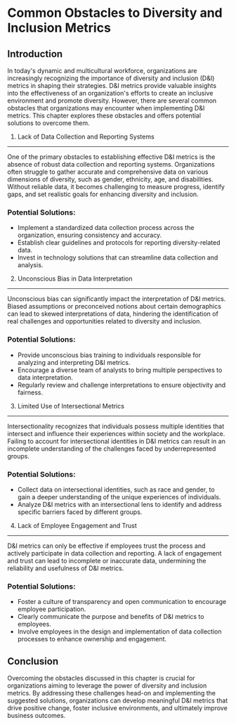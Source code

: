 Common Obstacles to Diversity and Inclusion Metrics
============================================================

Introduction
------------

In today's dynamic and multicultural workforce, organizations are increasingly recognizing the importance of diversity and inclusion (D\&I) metrics in shaping their strategies. D\&I metrics provide valuable insights into the effectiveness of an organization's efforts to create an inclusive environment and promote diversity. However, there are several common obstacles that organizations may encounter when implementing D\&I metrics. This chapter explores these obstacles and offers potential solutions to overcome them.

1. Lack of Data Collection and Reporting Systems
------------------------------------------------

One of the primary obstacles to establishing effective D\&I metrics is the absence of robust data collection and reporting systems. Organizations often struggle to gather accurate and comprehensive data on various dimensions of diversity, such as gender, ethnicity, age, and disabilities. Without reliable data, it becomes challenging to measure progress, identify gaps, and set realistic goals for enhancing diversity and inclusion.

### Potential Solutions:

* Implement a standardized data collection process across the organization, ensuring consistency and accuracy.
* Establish clear guidelines and protocols for reporting diversity-related data.
* Invest in technology solutions that can streamline data collection and analysis.

2. Unconscious Bias in Data Interpretation
------------------------------------------

Unconscious bias can significantly impact the interpretation of D\&I metrics. Biased assumptions or preconceived notions about certain demographics can lead to skewed interpretations of data, hindering the identification of real challenges and opportunities related to diversity and inclusion.

### Potential Solutions:

* Provide unconscious bias training to individuals responsible for analyzing and interpreting D\&I metrics.
* Encourage a diverse team of analysts to bring multiple perspectives to data interpretation.
* Regularly review and challenge interpretations to ensure objectivity and fairness.

3. Limited Use of Intersectional Metrics
----------------------------------------

Intersectionality recognizes that individuals possess multiple identities that intersect and influence their experiences within society and the workplace. Failing to account for intersectional identities in D\&I metrics can result in an incomplete understanding of the challenges faced by underrepresented groups.

### Potential Solutions:

* Collect data on intersectional identities, such as race and gender, to gain a deeper understanding of the unique experiences of individuals.
* Analyze D\&I metrics with an intersectional lens to identify and address specific barriers faced by different groups.

4. Lack of Employee Engagement and Trust
----------------------------------------

D\&I metrics can only be effective if employees trust the process and actively participate in data collection and reporting. A lack of engagement and trust can lead to incomplete or inaccurate data, undermining the reliability and usefulness of D\&I metrics.

### Potential Solutions:

* Foster a culture of transparency and open communication to encourage employee participation.
* Clearly communicate the purpose and benefits of D\&I metrics to employees.
* Involve employees in the design and implementation of data collection processes to enhance ownership and engagement.

Conclusion
----------

Overcoming the obstacles discussed in this chapter is crucial for organizations aiming to leverage the power of diversity and inclusion metrics. By addressing these challenges head-on and implementing the suggested solutions, organizations can develop meaningful D\&I metrics that drive positive change, foster inclusive environments, and ultimately improve business outcomes.
